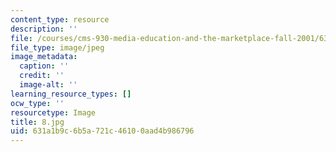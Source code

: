 ```yaml
---
content_type: resource
description: ''
file: /courses/cms-930-media-education-and-the-marketplace-fall-2001/631a1b9c6b5a721c46100aad4b986796_8.jpg
file_type: image/jpeg
image_metadata:
  caption: ''
  credit: ''
  image-alt: ''
learning_resource_types: []
ocw_type: ''
resourcetype: Image
title: 8.jpg
uid: 631a1b9c-6b5a-721c-4610-0aad4b986796
---
```

